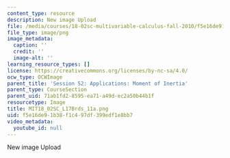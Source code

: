 ```yaml
---
content_type: resource
description: New image Upload
file: /media/courses/18-02sc-multivariable-calculus-fall-2010/f5e16de91b38f1c497df399edf1e8bb7_MIT18_02SC_L17Brds_11a.png
file_type: image/png
image_metadata:
  caption: ''
  credit: ''
  image-alt: ''
learning_resource_types: []
license: https://creativecommons.org/licenses/by-nc-sa/4.0/
ocw_type: OCWImage
parent_title: 'Session 52: Applications: Moment of Inertia'
parent_type: CourseSection
parent_uid: 71ab1fd2-8595-ea71-a49d-ec2a50b44b1f
resourcetype: Image
title: MIT18_02SC_L17Brds_11a.png
uid: f5e16de9-1b38-f1c4-97df-399edf1e8bb7
video_metadata:
  youtube_id: null
---
```

New image Upload